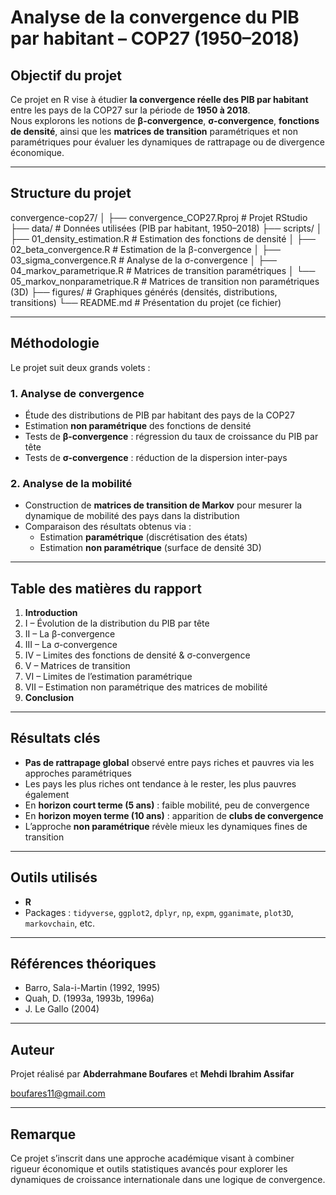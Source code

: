 # Analyse de la convergence du PIB par habitant – COP27 (1950–2018)

## Objectif du projet

Ce projet en R vise à étudier **la convergence réelle des PIB par habitant** entre les pays de la COP27 sur la période de **1950 à 2018**.  
Nous explorons les notions de **β-convergence**, **σ-convergence**, **fonctions de densité**, ainsi que les **matrices de transition** paramétriques et non paramétriques pour évaluer les dynamiques de rattrapage ou de divergence économique.

---

## Structure du projet

convergence-cop27/
│
├── convergence_COP27.Rproj # Projet RStudio
├── data/ # Données utilisées (PIB par habitant, 1950–2018)
├── scripts/
│ ├── 01_density_estimation.R # Estimation des fonctions de densité
│ ├── 02_beta_convergence.R # Estimation de la β-convergence
│ ├── 03_sigma_convergence.R # Analyse de la σ-convergence
│ ├── 04_markov_parametrique.R # Matrices de transition paramétriques
│ └── 05_markov_nonparametrique.R # Matrices de transition non paramétriques (3D)
├── figures/ # Graphiques générés (densités, distributions, transitions)
└── README.md # Présentation du projet (ce fichier)

---

## Méthodologie

Le projet suit deux grands volets :

### 1. **Analyse de convergence**
- Étude des distributions de PIB par habitant des pays de la COP27
- Estimation **non paramétrique** des fonctions de densité
- Tests de **β-convergence** : régression du taux de croissance du PIB par tête
- Tests de **σ-convergence** : réduction de la dispersion inter-pays

### 2. **Analyse de la mobilité**
- Construction de **matrices de transition de Markov** pour mesurer la dynamique de mobilité des pays dans la distribution
- Comparaison des résultats obtenus via :
  - Estimation **paramétrique** (discrétisation des états)
  - Estimation **non paramétrique** (surface de densité 3D)

---

## Table des matières du rapport

1. **Introduction**  
2. I – Évolution de la distribution du PIB par tête  
3. II – La β-convergence  
4. III – La σ-convergence  
5. IV – Limites des fonctions de densité & σ-convergence  
6. V – Matrices de transition  
7. VI – Limites de l’estimation paramétrique  
8. VII – Estimation non paramétrique des matrices de mobilité  
9. **Conclusion**

---

## Résultats clés

- **Pas de rattrapage global** observé entre pays riches et pauvres via les approches paramétriques
- Les pays les plus riches ont tendance à le rester, les plus pauvres également
- En **horizon court terme (5 ans)** : faible mobilité, peu de convergence
- En **horizon moyen terme (10 ans)** : apparition de **clubs de convergence**
- L’approche **non paramétrique** révèle mieux les dynamiques fines de transition

---

## Outils utilisés

- **R**  
- Packages : `tidyverse`, `ggplot2`, `dplyr`, `np`, `expm`, `gganimate`, `plot3D`, `markovchain`, etc.

---

## Références théoriques

- Barro, Sala-i-Martin (1992, 1995)  
- Quah, D. (1993a, 1993b, 1996a)  
- J. Le Gallo (2004)

---

## Auteur

Projet réalisé par **Abderrahmane Boufares** et **Mehdi Ibrahim Assifar**

boufares11@gmail.com

---

## Remarque

Ce projet s’inscrit dans une approche académique visant à combiner rigueur économique et outils statistiques avancés pour explorer les dynamiques de croissance internationale dans une logique de convergence.
